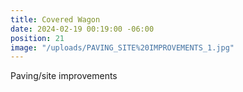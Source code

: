 ```yaml
---
title: Covered Wagon
date: 2024-02-19 00:19:00 -06:00
position: 21
image: "/uploads/PAVING_SITE%20IMPROVEMENTS_1.jpg"
---
```


Paving/site improvements